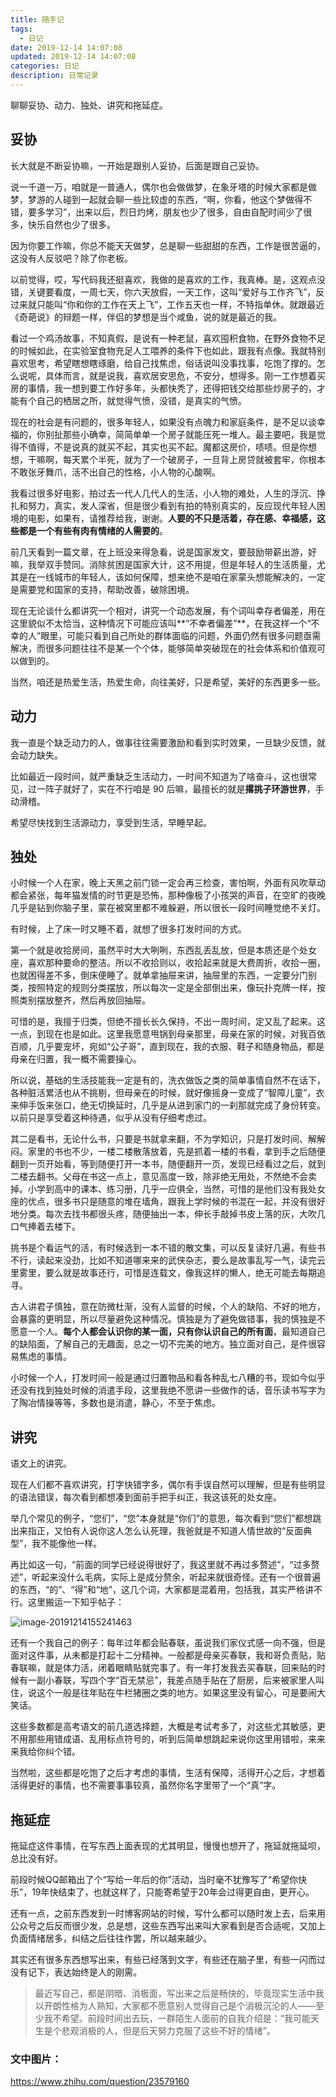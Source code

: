 ```yaml
---
title: 随手记
tags:
  - 日记
date: 2019-12-14 14:07:08
updated: 2019-12-14 14:07:08
categories: 日记
description: 日常记录
---
```


聊聊妥协、动力、独处、讲究和拖延症。

<!-- more -->

## 妥协

长大就是不断妥协嘛，一开始是跟别人妥协，后面是跟自己妥协。

说一千道一万，咱就是一普通人，偶尔也会做做梦，在象牙塔的时候大家都是做梦，梦游的人碰到一起就会聊一些比较虚的东西，“啊，你看，他这个梦做得不错，要多学习”，出来以后，烈日灼烤，朋友也少了很多，自由自配时间少了很多，快乐自然也少了很多。

因为你要工作嘛，你总不能天天做梦，总是聊一些甜甜的东西，工作是很苦逼的，这没有人反驳吧？除了你老板。

以前觉得，哎，写代码我还挺喜欢，我做的是喜欢的工作，我真棒。是，这观点没错，关键要看度，一周七天，你六天放假，一天工作，这叫“爱好与工作齐飞”，反过来就只能叫“你和你的工作在天上飞”，工作五天也一样，不特指单休。就跟最近《奇葩说》的辩题一样，伴侣的梦想是当个咸鱼，说的就是最近的我。

看过一个鸡汤故事，不知真假，是说有一种老鼠，喜欢囤积食物，在野外食物不足的时候如此，在实验室食物充足人工喂养的条件下也如此，跟我有点像。我就特别喜欢思考，希望瞎想瞎琢磨，给自己找焦虑，俗话说叫没事找事，吃饱了撑的。怎么说呢，具体而言，就是说我，喜欢居安思危，不安分，想得多。刚一工作想着买房的事情，我一想到要工作好多年，头都快秃了，还得把钱交给那些炒房子的，才能有个自己的栖居之所，就觉得气愤，没错，是真实的气愤。

现在的社会是有问题的，很多年轻人，如果没有点魄力和家庭条件，是不足以谈幸福的，你别扯那些小确幸，简简单单一个房子就能压死一堆人。最主要吧，我是觉得不值得，不是说真的就买不起，其实也买不起。魔都这房价，啧啧。但是你想想，干嘛啊，每天累个半死，就为了一个破房子，一旦背上房贷就被套牢，你根本不敢张牙舞爪，活不出自己的性格，小人物的心酸啊。

我看过很多好电影，拍过去一代人几代人的生活，小人物的难处，人生的浮沉、挣扎和努力，真实，发人深省，但是很少看到有拍的特别真实的，反应现代年轻人困境的电影，如果有，请推荐给我，谢谢。**人要的不只是活着，存在感、幸福感，这些都是一个有些有肉有情绪的人需要的**。

前几天看到一篇文章，在上班没来得急看，说是国家发文，要鼓励带薪出游，好嘛，我举双手赞同。消除贫困是国家大计，这不用提，但是年轻人的生活质量，尤其是在一线城市的年轻人，该如何保障，想来绝不是咱在家蒙头想能解决的，一定是需要党和国家的支持，帮助改善，破除困境。

现在无论谈什么都讲究一个相对，讲究一个动态发展，有个词叫幸存者偏差，用在这里貌似不太恰当，这种情况下可能应该叫**“不幸者偏差”**，在我这样一个“不幸的人”眼里，可能只看到自己所处的群体面临的问题，外面仍然有很多问题亟需解决，而很多问题往往不是某一个个体，能够简单突破现在的社会体系和价值观可以做到的。

当然，咱还是热爱生活，热爱生命，向往美好，只是希望，美好的东西更多一些。

## 动力

我一直是个缺乏动力的人，做事往往需要激励和看到实时效果，一旦缺少反馈，就会动力缺失。

比如最近一段时间，就严重缺乏生活动力，一时间不知道为了啥奋斗，这也很常见，过一阵子就好了，实在不行咱是 90 后嘛，最擅长的就是**撂挑子环游世界**，手动滑稽。

希望尽快找到生活源动力，享受到生活，早睡早起。

## 独处

小时候一个人在家，晚上天黑之前门锁一定会再三检查，害怕啊，外面有风吹草动都会紧张，每年猫发情的时节更是恐怖，那种像极了小孩哭的声音，在空旷的夜晚几乎是钻到你脑子里，蒙在被窝里都不难躲避，所以很长一段时间睡觉绝不关灯。

有时候，上了床一时又睡不着，就想了很多打发时间的方式。

第一个就是收拾房间，虽然平时大大咧咧，东西乱丢乱放，但是本质还是个处女座，喜欢那种要命的整洁。所以不收拾则以，收拾起来就是大费周折，收拾一圈，也就困得差不多，倒床便睡了。就单拿抽屉来讲，抽屉里的东西，一定要分门别类，按照特定的规则分类摆放，所以每次一定是全部倒出来，像玩扑克牌一样，按照类别摆放整齐，然后再放回抽屉。

可惜的是，我擅于归类，但绝不擅长长久保持，不出一周时间，定又乱了起来。这一点，到现在也是如此。这里我愿意甩锅到母亲那里，母亲在家的时候，对我百依百顺，几乎要宠坏，宛如“公子哥”，直到现在，我的衣服、鞋子和随身物品，都是母亲在归置，我一概不需要操心。

所以说，基础的生活技能我一定是有的，洗衣做饭之类的简单事情自然不在话下，各种脏活累活也从不挑剔，但母亲在的时候，就好像摇身一变成了“智障儿童”，衣来伸手饭来张口，绝无切换延时，几乎是从进到家门的一刹那就完成了身份转变。以前只是享受着这种待遇，似乎从没有仔细考虑过。

其二是看书，无论什么书，只要是书就拿来翻，不为学知识，只是打发时间、解解闷。家里的书也不少，一楼二楼散落放着，先是抓着一楼的书看，拿到手之后随便翻到一页开始看，等到随便打开一本书，随便翻开一页，发现已经看过之后，就到二楼去翻书。父母在书这一点上，意见高度一致，除非绝无用处，不然绝不会卖掉。小学到高中的课本、练习册，几乎一应俱全，当然，可惜的是他们没有我处女座的优点，很多书只是随意的堆在墙角，跟我上学时候的书混在一起，并没有很好地分类。每次去找书都很头疼，随便抽出一本，伸长手敲掉书皮上落的灰，大吹几口气捧着去楼下。

挑书是个看运气的活，有时候选到一本不错的散文集，可以反复读好几遍，有些书不行，读起来没劲，比如不知道哪来来的武侠杂志，要么是故事乱写一气，读完云里雾里，要么就是故事还行，可惜是连载文，像我这样的懒人，绝无可能去每期追寻。

古人讲君子慎独，意在防微杜渐，没有人监督的时候，个人的缺陷、不好的地方，会暴露的更明显，所以尽量避免这种情况。慎独是为了避免做错事，我的慎独是不愿意一个人。**每个人都会认识你的某一面，只有你认识自己的所有面**，最知道自己的缺陷面，了解自己的无趣面，总之一切不完美的地方。独立面对自己，是件很容易焦虑的事情。

小时候一个人，打发时间一般是通过归置物品和看各种乱七八糟的书，现如今似乎还没有找到独处时候的消遣手段，这里我绝不愿讲一些做作的话，音乐读书写字为了陶冶情操等等，多数也是消遣，静心，不至于焦虑。

## 讲究

语文上的讲究。

现在人们都不喜欢讲究，打字快错字多，偶尔有手误自然可以理解，但是有些明显的语法错误，每次看到都想凑到面前手把手纠正，我这该死的处女座。

举几个常见的例子，“您们”，“您”本身就是“你们”的意思，每次看到“您们”都想跳出来指正，又怕有人说你这人怎么认死理，我爸就是不知道人情世故的“反面典型”，我不能像他一样。

再比如这一句，“前面的同学已经说得很好了，我这里就不再过多赘述”，“过多赘述”，听起来没什么毛病，实际上是成分赘余，听起来就很奇怪。还有一个很普遍的东西，“的”、“得”和“地”，这几个词，大家都是混着用，包括我，其实严格讲不行。这里搬运一下知乎帖子：

![image-20191214155241463](https://tva1.sinaimg.cn/large/006tNbRwgy1g9wayh2yy3j30ys0u0agy.jpg)

还有一个我自己的例子：每年过年都会贴春联，虽说我们家仪式感一向不强，但是面对这件事，从未都是打起十二分精神。一般都是母亲买春联，我和哥负责贴，贴春联嘛，就是体力活，闭着眼睛贴就完事了。有一年打发我去买春联，回来贴的时候有一副小春联，写四个字“百无禁忌”，我差点随手贴在了厨房，后来被家里人叫住，说这个一般是往年贴在牛栏猪圈之类的地方。如果这里没有留心，可是要闹大笑话。

这些多数都是高考语文的前几道选择题，大概是考试考多了，对这些尤其敏感，更不用那些用错成语、乱用标点符号的，听到后简单想跳起来说你这里用错啦，来来来我给你纠个错。

当然啦，这些都是吃饱了之后才考虑的事情，生活有保障，活得开心之后，才想着活得更好的事情，也不需要事事较真，虽然你名字里带了一个“真”字。

## 拖延症

拖延症这件事情，在写东西上面表现的尤其明显，慢慢也想开了，拖延就拖延呗，总比没有好。

前段时候QQ邮箱出了个“写给一年后的你”活动，当时毫不犹豫写了“希望你快乐”，19年快结束了，也就这样了，只能寄希望于20年会过得更自由，更开心。

还有一点，之前东西发到一时博客网站的时候，写什么都可以随时发上去，后来用公众号之后反而很少发，总是想，这些东西写出来叫大家看到是否合适呢，又加上负面情绪居多，纠结之后往往作罢，所以越来越少。

其实还有很多东西想写出来，有些已经落到文字，有些还在脑子里，有些一闪而过没有记下，表达始终是人的刚需。



> 最近写自己，都是阴暗、消极面，写出来之后是畅快的，毕竟现实生活中我以开朗性格为人熟知，大家都不愿意别人觉得自己是个消极沉沦的人——至少我不希望。前段时间出去玩，一群陌生人面前的自我介绍是：“我可能天生是个悲观消极的人，但是后天努力克服了这些不好的情绪”。



### 文中图片：

https://www.zhihu.com/question/23579160